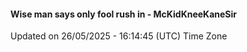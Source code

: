 #### Wise man says only fool rush in - McKidKneeKaneSir
Updated on 26/05/2025 - 16:14:45 (UTC) Time Zone
